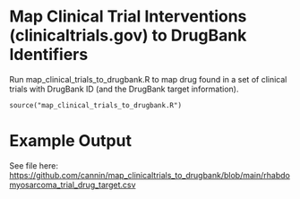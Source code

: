 # Map Clinical Trial Interventions (clinicaltrials.gov) to DrugBank Identifiers

Run map_clinical_trials_to_drugbank.R to map drug found in a set of clinical trials with DrugBank ID (and the DrugBank target information). 

```
source("map_clinical_trials_to_drugbank.R")
```

# Example Output

See file here: https://github.com/cannin/map_clinicaltrials_to_drugbank/blob/main/rhabdomyosarcoma_trial_drug_target.csv 
